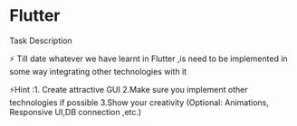 # Flutter
Task Description   

⚡ Till date whatever we have learnt in Flutter ,is need to be implemented in some way integrating other technologies with it   

⚡Hint :1. Create attractive GUI 2.Make sure you implement other technologies if possible 3.Show your creativity (Optional: Animations, Responsive UI,DB connection ,etc.)
